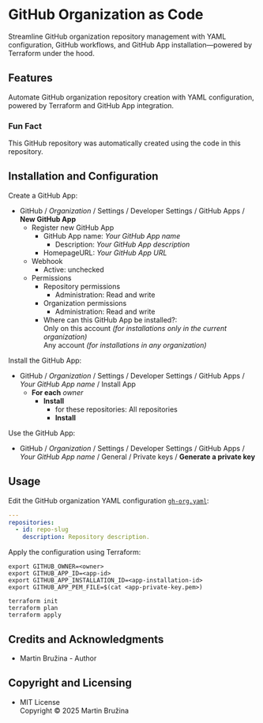 # GitHub Organization as Code

Streamline GitHub organization repository management with YAML configuration, GitHub workflows, and GitHub App installation—powered by Terraform under the hood.

## Features

Automate GitHub organization repository creation with YAML configuration, powered by Terraform and GitHub App integration.

### Fun Fact

This GitHub repository was automatically created using the code in this repository.

## Installation and Configuration

Create a GitHub App:

- GitHub / *Organization* / Settings / Developer Settings / GitHub Apps / **New GitHub App**
  - Register new GitHub App
    - GitHub App name: *Your GitHub App name*
      - Description: *Your GitHub App description*
    - HomepageURL: *Your GitHub App URL*
  - Webhook
    - Active: unchecked
  - Permissions
    - Repository permissions
      - Administration: Read and write
    - Organization permissions
      - Administration: Read and write
    - Where can this GitHub App be installed?:  
      Only on this account *(for installations only in the current organization)*  
      Any account *(for installations in any organization)*

Install the GitHub App:

- GitHub / *Organization* / Settings / Developer Settings / GitHub Apps / *Your GitHub App name* / Install App
  - **For each** *owner*
    - **Install**
      - for these repositories: All repositories
      - **Install**

Use the GitHub App:

- GitHub / *Organization* / Settings / Developer Settings / GitHub Apps / *Your GitHub App name* / General / Private keys / **Generate a private key**

## Usage

Edit the GitHub organization YAML configuration [`gh-org.yaml`](gh-org.yaml):

```yaml
---
repositories:
  - id: repo-slug
    description: Repository description.
```

Apply the configuration using Terraform:

```shell
export GITHUB_OWNER=<owner>
export GITHUB_APP_ID=<app-id>
export GITHUB_APP_INSTALLATION_ID=<app-installation-id>
export GITHUB_APP_PEM_FILE=$(cat <app-private-key.pem>)

terraform init
terraform plan
terraform apply
```

## Credits and Acknowledgments

- Martin Bružina - Author

## Copyright and Licensing

- MIT License  
  Copyright © 2025 Martin Bružina
